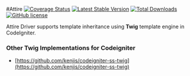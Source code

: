 <!-- **Documentation for Attire is available at [http://davidsosavaldes.github.io/Attire/](<!--http://davidsosavaldes.github.io/Attire/).** -->

#Attire [![Coverage Status](https://coveralls.io/repos/github/davidsosavaldes/Attire/badge.svg?branch=3.0-stable)](https://coveralls.io/github/davidsosavaldes/Attire?branch=3.0-stable) [![Latest Stable Version](https://poser.pugx.org/dsv/attire/v/stable)](https://packagist.org/packages/dsv/attire) [![Total Downloads](https://poser.pugx.org/dsv/attire/downloads)](https://packagist.org/packages/dsv/attire) [![GitHub license](https://img.shields.io/badge/license-MIT-blue.svg)](https://raw.githubusercontent.com/davidsosavaldes/Attire/develop/LICENSE)

Attire Driver supports template inheritance using **Twig** template engine in CodeIgniter.

<!--
## Tests

To run the tests you need to first clone the repository and install the dependencies. You do this via composer with the following command:

	php composer --dev install

Once that is done you need to create an application test environment using symlinks:

Create an environment:

git clone https://github.com/CI-Attire/Driver
cd Driver
ln -s ~/path/to/Driver/vendor tests/integration
ln -s ~/path/to/Driver/dist/config/attire.php tests/integration/application/config/attire.php
mkdir tests/integration/application/libraries/attire
ln -s ~/path/to/Driver/Attire.php tests/integration/application/libraries/attire/Attire.php

	mkdir -p tests/_application/libraries/
	ln -s ~/full/path/to/Attire tests/_application/libraries/Attire
	ln -s ~	full/path/to/Attire/dist/config tests/_application/config

And finnally in `drivers/Attire_theme.php` driver class we need to change the default theme path:
	
	# From:
	private $_path = APPPATH.'libraries/Attire/dist/';
	# To:
	private $_path = TESTPATH.'libraries/Attire/dist/';

Also check if the directory paths used in the `tests/unit/_bootstrap.php` file are correct:

	$system_path        = 'vendor/codeigniter/framework/system';
	$application_folder = 'vendor/codeigniter/framework/application';
	$composer_autoload  = 'vendor/autoload.php';
	$test_path          = 'tests/_application';

And finally run the tests with codeception

	php vendor/bin/codecept run	

-->


### Other Twig Implementations for Codeigniter

* [https://github.com/kenjis/codeigniter-ss-twig](https://github.com/kenjis/codeigniter-ss-twig)
